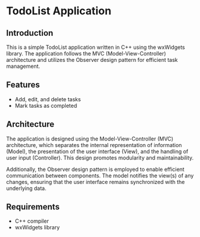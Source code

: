 # TodoList Application

## Introduction
This is a simple TodoList application written in C++ using the wxWidgets library. The application follows the MVC (Model-View-Controller) architecture and utilizes the Observer design pattern for efficient task management.

## Features
- Add, edit, and delete tasks
- Mark tasks as completed

## Architecture
The application is designed using the Model-View-Controller (MVC) architecture, which separates the internal representation of information (Model), the presentation of the user interface (View), and the handling of user input (Controller). This design promotes modularity and maintainability.

Additionally, the Observer design pattern is employed to enable efficient communication between components. The model notifies the view(s) of any changes, ensuring that the user interface remains synchronized with the underlying data.

## Requirements
- C++ compiler
- wxWidgets library 

